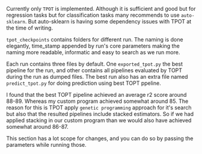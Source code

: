 Currently only `TPOT` is implemented. Although it is sufficient and good but for regression tasks but for classification tasks many recommends to use `auto-sklearn`. But auto-sklearn is having some dependency issues with TPOT at the time of writing.<br>

`tpot_checkpoints` contains folders for different run. The naming is done elegantly, time_stamp appended by run's core parameters making the naming more readable, informatic and easy to search as we run more.

Each run contains three files by default. One `exported_tpot.py` the best pipeline for the run, and other contains all pipelines evaluated by TOPT during the run as dumped files. The best run also has an extra file named `predict_tpot.py` for doing prediction using best TOPT ppeline.

I found that the best TOPT pipeline achieved an average r2 score around 88-89. Whereas my custom program achieved somewhat around 85. The reason for this is TPOT apply `genetic programming` approach for it's search but also that the resulted pipelines include stacked estimators. So if we had applied stacking in our custom program than we would also have achieved somewhat around 86-87.

This section has a lot scope for changes, and you can do so by passing the parameters while running those.